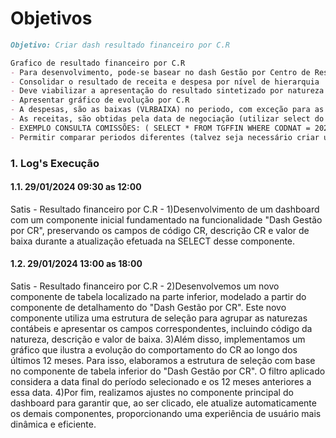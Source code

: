 # Objetivos
```markdown
Objetivo: Criar dash resultado financeiro por C.R

Grafico de resultado financeiro por C.R
- Para desenvolvimento, pode-se basear no dash Gestão por Centro de Resultado
- Consolidar o resultado de receita e despesa por nível de hierarquia
- Deve viabilizar a apresentação do resultado sintetizado por natureza
- Apresentar gráfico de evolução por C.R
- A despesas, são as baixas (VLRBAIXA) no periodo, com exceção para as comissões, que seriam as provisionadas e não as baixadas. 
- As receitas, são obtidas pela data de negociação (utilizar select do realizado dos indiradores comerciais, como metas e rel. de vendas), utilizar (VLRDESDOB)
- EXEMPLO CONSULTA COMISSÕES: ( SELECT * FROM TGFFIN WHERE CODNAT = 2020202 AND PROVISAO = 'S' AND DTNEG BETWEEN '01/11/2023' AND '30/11/2023' )
- Permitir comparar periodos diferentes (talvez seja necessário criar um dash com essa finalidade)

```

### 1. Log's Execução

#### 1.1. 29/01/2024 09:30 as 12:00

Satis - Resultado financeiro por C.R - 1)Desenvolvimento de um dashboard com um componente inicial fundamentado na funcionalidade "Dash Gestão por CR", preservando os campos de código CR, descrição CR e valor de baixa durante a atualização efetuada na SELECT desse componente.


#### 1.2. 29/01/2024 13:00 as 18:00

Satis - Resultado financeiro por C.R - 2)Desenvolvemos um novo componente de tabela localizado na parte inferior, modelado a partir do componente de detalhamento do "Dash Gestão por CR". Este novo componente utiliza uma estrutura de seleção para agrupar as naturezas contábeis e apresentar os campos correspondentes, incluindo código da natureza, descrição e valor de baixa. 3)Além disso, implementamos um gráfico que ilustra a evolução do comportamento do CR ao longo dos últimos 12 meses. Para isso, elaboramos a estrutura de seleção com base no componente de tabela inferior do "Dash Gestão por CR". O filtro aplicado considera a data final do período selecionado e os 12 meses anteriores a essa data. 4)Por fim, realizamos ajustes no componente principal do dashboard para garantir que, ao ser clicado, ele atualize automaticamente os demais componentes, proporcionando uma experiência de usuário mais dinâmica e eficiente.
